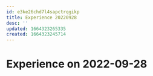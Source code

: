 ```yaml
---
id: e3ke26chd7l4sapctrqgikp
title: Experience 20220928
desc: ''
updated: 1664323265335
created: 1664323245714
---
```

# Experience on 2022-09-28


